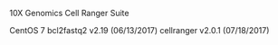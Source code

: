 10X Genomics Cell Ranger Suite

CentOS 7
bcl2fastq2 v2.19 (06/13/2017)
cellranger v2.0.1 (07/18/2017)
